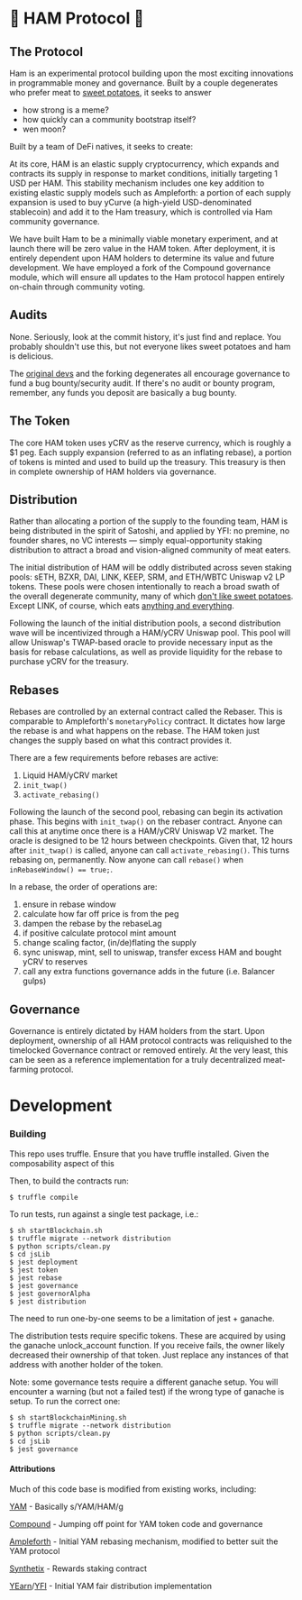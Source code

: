 # 🐷 HAM Protocol 🐷

## The Protocol

Ham is an experimental protocol building upon the most exciting innovations in programmable money and governance. Built by a couple degenerates who prefer meat to [sweet potatoes](https://github.com/yam-finance/yam-protocol), it seeks to answer

* how strong is a meme?
* how quickly can a community bootstrap itself?
* wen moon?

Built by a team of DeFi natives, it seeks to create:

At its core, HAM is an elastic supply cryptocurrency, which expands and contracts its supply in response to market conditions, initially targeting 1 USD per HAM. This stability mechanism includes one key addition to existing elastic supply models such as Ampleforth: a portion of each supply expansion is used to buy yCurve (a high-yield USD-denominated stablecoin) and add it to the Ham treasury, which is controlled via Ham community governance.

We have built Ham to be a minimally viable monetary experiment, and at launch there will be zero value in the HAM token. After deployment, it is entirely dependent upon HAM holders to determine its value and future development. We have employed a fork of the Compound governance module, which will ensure all updates to the Ham protocol happen entirely on-chain through community voting.

## Audits

None. Seriously, look at the commit history, it's just find and replace. You probably shouldn't use this, but not everyone likes sweet potatoes and ham is delicious.

The [original devs](github.com/yam-finance/yam-protocol) and the forking degenerates all encourage governance to fund a bug bounty/security audit. If there's no audit or bounty program, remember, any funds you deposit are basically a bug bounty.

## The Token

The core HAM token uses yCRV as the reserve currency, which is roughly a $1 peg. Each supply expansion (referred to as an inflating rebase), a portion of tokens is minted and used to build up the treasury. This treasury is then in complete ownership of HAM holders via governance.

## Distribution

Rather than allocating a portion of the supply to the founding team, HAM is being distributed in the spirit of Satoshi, and applied by YFI: no premine, no founder shares, no VC interests — simply equal-opportunity staking distribution to attract a broad and vision-aligned community of meat eaters.

The initial distribution of HAM will be oddly distributed across seven staking pools: sETH, BZXR, DAI, LINK, KEEP, SRM, and ETH/WBTC Uniswap v2 LP tokens. These pools were chosen intentionally to reach a broad swath of the overall degenerate community, many of which [don't like sweet potatoes](https://github.com/yam-finance/yam-protocol). Except LINK, of course, which eats [anything and everything](https://coinmarketcap.com/currencies/chainlink/).

Following the launch of the initial distribution pools, a second distribution wave will be incentivized through a HAM/yCRV Uniswap pool. This pool will allow Uniswap's TWAP-based oracle to provide necessary input as the basis for rebase calculations, as well as provide liquidity for the rebase to purchase yCRV for the treasury.

## Rebases

Rebases are controlled by an external contract called the Rebaser. This is comparable to Ampleforth's `monetaryPolicy` contract. It dictates how large the rebase is and what happens on the rebase. The HAM token just changes the supply based on what this contract provides it.

There are a few requirements before rebases are active:

1. Liquid HAM/yCRV market
2. `init_twap()`
3. `activate_rebasing()`

Following the launch of the second pool, rebasing can begin its activation phase. This begins with `init_twap()` on the rebaser contract. Anyone can call this at anytime once there is a HAM/yCRV Uniswap V2 market. The oracle is designed to be 12 hours between checkpoints. Given that, 12 hours after `init_twap()` is called, anyone can call `activate_rebasing()`. This turns rebasing on, permanently. Now anyone can call `rebase()` when `inRebaseWindow() == true;`.

In a rebase, the order of operations are:

1. ensure in rebase window
2. calculate how far off price is from the peg
3. dampen the rebase by the rebaseLag
4. if positive calculate protocol mint amount
5. change scaling factor, (in/de)flating the supply
6. sync uniswap, mint, sell to uniswap, transfer excess HAM and bought yCRV to reserves
7. call any extra functions governance adds in the future (i.e. Balancer gulps)

## Governance

Governance is entirely dictated by HAM holders from the start. Upon deployment, ownership of all HAM protocol contracts was reliquished to the timelocked Governance contract or removed entirely. At the very least, this can be seen as a reference implementation for a truly decentralized meat-farming protocol.

# Development

### Building

This repo uses truffle. Ensure that you have truffle installed. Given the composability aspect of this

Then, to build the contracts run:
```
$ truffle compile
```

To run tests, run against a single test package, i.e.:
```
$ sh startBlockchain.sh
$ truffle migrate --network distribution
$ python scripts/clean.py
$ cd jsLib
$ jest deployment
$ jest token
$ jest rebase
$ jest governance
$ jest governorAlpha
$ jest distribution
```
The need to run one-by-one seems to be a limitation of jest + ganache.

The distribution tests require specific tokens. These are acquired by using the ganache unlock_account function. If you receive fails, the owner likely decreased their ownership of that token. Just replace any instances of that address with another holder of the token.

Note: some governance tests require a different ganache setup. You will encounter a warning (but not a failed test) if the wrong type of ganache is setup. To run the correct one:
```
$ sh startBlockchainMining.sh
$ truffle migrate --network distribution
$ python scripts/clean.py
$ cd jsLib
$ jest governance
```

#### Attributions

Much of this code base is modified from existing works, including:

[YAM](https://yam.finance) - Basically s/YAM/HAM/g

[Compound](https://compound.finance) - Jumping off point for YAM token code and governance

[Ampleforth](https://ampleforth.org) - Initial YAM rebasing mechanism, modified to better suit the YAM protocol

[Synthetix](https://synthetix.io) - Rewards staking contract

[YEarn](https://yearn.finance)/[YFI](https://ygov.finance) - Initial YAM fair distribution implementation
